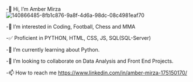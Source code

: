 
-👋 Hi, I’m Amber Mirza                                                        ![140866485-8fb1c876-9a8f-4d6a-98dc-08c4981eaf70](https://github.com/mirza-amber/mirza-amber/assets/127652335/52b9701e-0d7e-4b24-ab7c-bc767249ca79)

-👀 I’m interested in Coding, Football, Chess and MMA

-✅ Proficient in PYTHON, HTML, CSS, JS, SQL(SQL-Server)

-🌱 I’m currently learning about Python.

-💞️ I’m looking to collaborate on Data Analysis and Front End Projects. 

-📫 How to reach me https://www.linkedin.com/in/amber-mirza-175150170/

